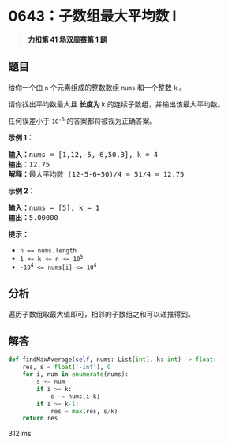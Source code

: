 # 0643：子数组最大平均数 I


> <u>**[力扣第 41 场双周赛第 1 题](https://leetcode.cn/problems/maximum-average-subarray-i/)**</u>

## 题目

<p>给你一个由 <code>n</code> 个元素组成的整数数组 <code>nums</code> 和一个整数 <code>k</code> 。</p>

<p>请你找出平均数最大且 <strong>长度为 <code>k</code></strong> 的连续子数组，并输出该最大平均数。</p>

<p>任何误差小于 <code>10<sup>-5</sup></code> 的答案都将被视为正确答案。</p>



<p><strong>示例 1：</strong></p>

<pre>
<strong>输入：</strong>nums = [1,12,-5,-6,50,3], k = 4
<strong>输出：</strong>12.75
<strong>解释：</strong>最大平均数 (12-5-6+50)/4 = 51/4 = 12.75
</pre>

<p><strong>示例 2：</strong></p>

<pre>
<strong>输入：</strong>nums = [5], k = 1
<strong>输出：</strong>5.00000
</pre>



<p><strong>提示：</strong></p>

<ul>
<li><code>n == nums.length</code></li>
<li><code>1 &lt;= k &lt;= n &lt;= 10<sup>5</sup></code></li>
<li><code>-10<sup>4</sup> &lt;= nums[i] &lt;= 10<sup>4</sup></code></li>
</ul>


## 分析

遍历子数组取最大值即可，相邻的子数组之和可以递推得到。

## 解答

```python
def findMaxAverage(self, nums: List[int], k: int) -> float:
    res, s = float('-inf'), 0
    for i, num in enumerate(nums):
        s += num
        if i >= k:
            s -= nums[i-k]
        if i >= k-1:
            res = max(res, s/k)
    return res
```

312 ms


